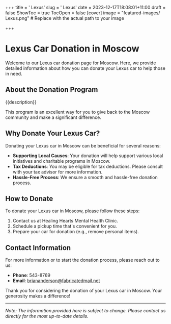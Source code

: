 +++
title = '    Lexus'
slug = '    Lexus'
date = 2023-12-17T18:08:01+11:00
draft = false
ShowToc = true
TocOpen = false
[cover]
image = "featured-images/    Lexus.png"  # Replace with the actual path to your image

+++



#     Lexus Car Donation in     Moscow

Welcome to our     Lexus car donation page for     Moscow. Here, we provide detailed information about how you can donate your     Lexus car to help those in need.

## About the Donation Program

{{description}}

This program is an excellent way for you to give back to the     Moscow community and make a significant difference.

## Why Donate Your     Lexus Car?

Donating your     Lexus car in     Moscow can be beneficial for several reasons:

- **Supporting Local Causes**: Your donation will help support various local initiatives and charitable programs in     Moscow.
- **Tax Deductions**: You may be eligible for tax deductions. Please consult with your tax advisor for more information.
- **Hassle-Free Process**: We ensure a smooth and hassle-free donation process.

## How to Donate

To donate your     Lexus car in     Moscow, please follow these steps:

1. Contact us at     Healing Hearts Mental Health Clinic.
2. Schedule a pickup time that's convenient for you.
3. Prepare your car for donation (e.g., remove personal items).

## Contact Information

For more information or to start the donation process, please reach out to us:

- **Phone**: 543-8769
- **Email**:     briananderson@fabricatedmail.net

Thank you for considering the donation of your     Lexus car in     Moscow. Your generosity makes a difference!

---

*Note: The information provided here is subject to change. Please contact us directly for the most up-to-date details.*
